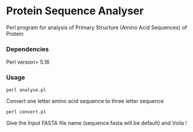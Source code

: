 # Protein Sequence Analyser
Perl program for analysis of Primary Structure (Amino Acid Sequences) of Protein

### Dependencies
Perl version> 5.16

### Usage
```
perl analyse.pl
```

Convert one letter amino acid sequence to three letter sequence
```
perl convert.pl
```

Give the Input FASTA file name (sequence.fasta will be default) and Voila !
